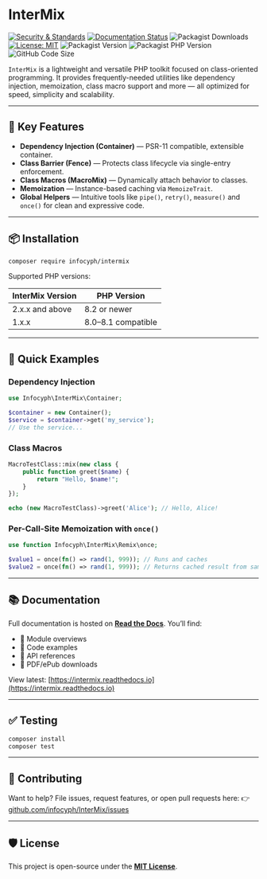 # InterMix

[![Security & Standards](https://github.com/infocyph/InterMix/actions/workflows/build.yml/badge.svg)](https://github.com/infocyph/InterMix/actions/workflows/build.yml)
[![Documentation Status](https://readthedocs.org/projects/intermix/badge/?version=latest)](https://intermix.readthedocs.io)
![Packagist Downloads](https://img.shields.io/packagist/dt/infocyph/intermix?color=green&link=https%3A%2F%2Fpackagist.org%2Fpackages%2Finfocyph%2Fintermix)
[![License: MIT](https://img.shields.io/badge/License-MIT-green.svg)](https://opensource.org/licenses/MIT)
![Packagist Version](https://img.shields.io/packagist/v/infocyph/intermix)
![Packagist PHP Version](https://img.shields.io/packagist/dependency-v/infocyph/intermix/php)
![GitHub Code Size](https://img.shields.io/github/languages/code-size/infocyph/intermix)

`InterMix` is a lightweight and versatile PHP toolkit focused on class-oriented programming. It provides frequently-needed utilities like dependency injection, memoization, class macro support and more — all optimized for speed, simplicity and scalability.

---

## 🚀 Key Features

- **Dependency Injection (Container)** — PSR-11 compatible, extensible container.
- **Class Barrier (Fence)** — Protects class lifecycle via single-entry enforcement.
- **Class Macros (MacroMix)** — Dynamically attach behavior to classes.
- **Memoization** — Instance-based caching via `MemoizeTrait`.
- **Global Helpers** — Intuitive tools like `pipe()`, `retry()`, `measure()` and `once()` for clean and expressive code.

---

## 📦 Installation

```bash
composer require infocyph/intermix
````

Supported PHP versions:

| InterMix Version | PHP Version        |
| ---------------- | ------------------ |
| 2.x.x and above  | 8.2 or newer       |
| 1.x.x            | 8.0–8.1 compatible |

---

## 🧪 Quick Examples

### Dependency Injection

```php
use Infocyph\InterMix\Container;

$container = new Container();
$service = $container->get('my_service');
// Use the service...
```

### Class Macros

```php
MacroTestClass::mix(new class {
    public function greet($name) {
        return "Hello, $name!";
    }
});

echo (new MacroTestClass)->greet('Alice'); // Hello, Alice!
```

### Per-Call-Site Memoization with `once()`

```php
use function Infocyph\InterMix\Remix\once;

$value1 = once(fn() => rand(1, 999)); // Runs and caches
$value2 = once(fn() => rand(1, 999)); // Returns cached result from same file:line
```

---

## 📚 Documentation

Full documentation is hosted on **[Read the Docs](https://intermix.readthedocs.io)**.
You’ll find:

* 🧩 Module overviews
* 🧪 Code examples
* 📖 API references
* 📘 PDF/ePub downloads

View latest: [https://intermix.readthedocs.io](https://intermix.readthedocs.io)

---

## ✅ Testing

```bash
composer install
composer test
```

---

## 🤝 Contributing

Want to help? File issues, request features, or open pull requests here:
👉 [github.com/infocyph/InterMix/issues](https://github.com/infocyph/InterMix/issues)

---

## 🛡 License

This project is open-source under the **[MIT License](https://opensource.org/licenses/MIT)**.
